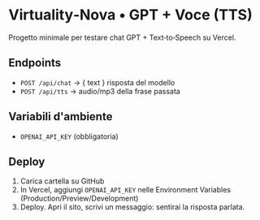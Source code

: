 # Virtuality‑Nova • GPT + Voce (TTS)

Progetto minimale per testare chat GPT + Text‑to‑Speech su Vercel.

## Endpoints
- `POST /api/chat` -> { text } risposta del modello
- `POST /api/tts`  -> audio/mp3 della frase passata

## Variabili d'ambiente
- `OPENAI_API_KEY` (obbligatoria)

## Deploy
1) Carica cartella su GitHub
2) In Vercel, aggiungi `OPENAI_API_KEY` nelle Environment Variables (Production/Preview/Development)
3) Deploy. Apri il sito, scrivi un messaggio: sentirai la risposta parlata.
